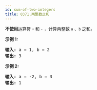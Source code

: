 ```yaml
---
id: sum-of-two-integers
title: 0371.两整数之和
---
```

**不使用**运算符 <code>+</code> 和 <code>-</code> ​​​​​​​，计算两整数 ​​​​​​​<code>a</code> 、<code>b</code> ​​​​​​​之和。

**示例 1:**


<pre><strong>输入: </strong>a = 1, b = 2<br/><strong>输出: </strong>3<br/></pre>

**示例 2:**


<pre><strong>输入: </strong>a = -2, b = 3<br/><strong>输出: </strong>1</pre>

